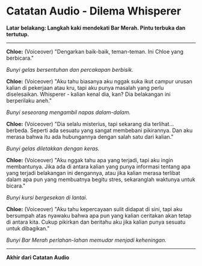 # Catatan Audio - Dilema Whisperer

**Latar belakang: Langkah kaki mendekati Bar Merah. Pintu terbuka dan tertutup.**

---

**Chloe:** (Voiceover) "Dengarkan baik-baik, teman-teman. Ini Chloe yang berbicara."

_Bunyi gelas bersentuhan dan percakapan berbisik._

**Chloe:** (Voiceover) "Aku tahu biasanya aku nggak suka ikut campur urusan kalian di pekerjaan atau kru, tapi aku punya masalah yang perlu diselesaikan. Whisperer - kalian kenal dia, kan? Dia belakangan ini berperilaku aneh."

_Bunyi seseorang mengambil napas dalam-dalam._

**Chloe:** (Voiceover) "Dia selalu misterius, tapi sekarang dia terlihat... berbeda. Seperti ada sesuatu yang sangat membebani pikirannya. Dan aku merasa bahwa itu ada hubungannya dengan salah satu dari kalian."

_Bunyi gelas diletakkan dengan keras._

**Chloe:** (Voiceover) "Aku nggak tahu apa yang terjadi, tapi aku ingin membantunya. Jika ada di antara kalian yang punya informasi tentang apa yang terjadi belakangan ini dengannya, atau jika kalian merasa terlibat dalam apa pun yang membuatnya begitu stres, sekaranglah waktunya untuk bicara."

_Bunyi kursi bergesekan di lantai._

**Chloe:** (Voiceover) "Aku tahu kepercayaan sulit didapat di sini, tapi aku bersumpah atas nyawaku bahwa apa pun yang kalian ceritakan akan tetap di antara kita. Cukup pikirkan dan beritahu aku jika kalian punya sesuatu untuk dibagikan."

_Bunyi Bar Merah perlahan-lahan memudar menjadi keheningan._

---

**Akhir dari Catatan Audio**

